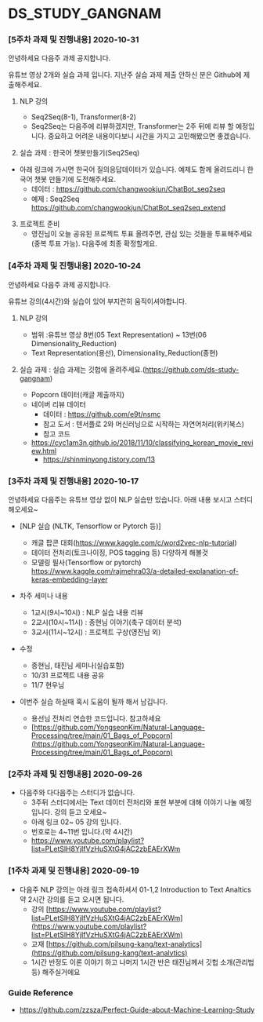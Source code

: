 # DS_STUDY_GANGNAM


### [5주차 과제 및 진행내용] 2020-10-31

안녕하세요 다음주 과제 공지합니다.

유튜브 영상 2개와 실습 과제 입니다.
지난주 실습 과제 제출 안하신 분은 Github에 제출해주세요.

1. NLP 강의
   - Seq2Seq(8-1), Transformer(8-2)
   - Seq2Seq는 다음주에 리뷰하겠지만, Transformer는  2주 뒤에 리뷰 할 예정입니다. 중요하고 어려운 내용이다보니 시간을 가지고 고민해봤으면 좋겠습니다.

2. 실습 과제 : 한국어 챗봇만들기(Seq2Seq)
  - 아래 링크에 가시면 한국어 질의응답데이터가 있습니다.
    예제도 함께 올려드리니 한국어 챗봇 만들기에 도전해주세요.
    - 데이터 : https://github.com/changwookjun/ChatBot_seq2seq
    - 예제 : Seq2Seq
https://github.com/changwookjun/ChatBot_seq2seq_extend
   
3. 프로젝트 준비
   - 영진님이 오늘 공유된 프로젝트 투표 올려주면, 관심 있는 것들을 투표해주세요(중복 투표 가능). 다음주에 최종 확정할게요.


### [4주차 과제 및 진행내용] 2020-10-24

안녕하세요 다음주 과제 공지합니다.

유튜브 강의(4시간)와 실습이 있어 부지런히 움직이셔야합니다.

1. NLP 강의
   - 범위 :유튜브 영상 8번(05 Text Representation) ~ 13번(06 Dimensionality_Reduction) 
   - Text Representation(용선), Dimensionality_Reduction(종현)

2. 실습 과제
  : 실습 과제는 깃헙에 올려주세요.(https://github.com/ds-study-gangnam)
   - Popcorn 데이터(캐글 제출까지)
   - 네이버 리뷰 데이터
     - 데이터 : https://github.com/e9t/nsmc
     - 참고 도서 : 텐서플로 2와 머신러닝으로 시작하는 자연어처리(위키북스)
     - 참고 코드
	- https://cyc1am3n.github.io/2018/11/10/classifying_korean_movie_review.html
        - https://shinminyong.tistory.com/13



### [3주차 과제 및 진행내용] 2020-10-17

안녕하세요 다음주는 유튜브 영상 없이 NLP 실습만 있습니다.
아래 내용 보시고 스터디 해오세요~

- [NLP 실습 (NLTK, Tensorflow or Pytorch 등)]
   - 캐글 팝콘 대회(https://www.kaggle.com/c/word2vec-nlp-tutorial)
   - 데이터 전처리(토크나이징, POS tagging 등) 다양하게 해볼것
   - 모델링  필사(Tensorflow or pytorch)
     https://www.kaggle.com/rajmehra03/a-detailed-explanation-of-keras-embedding-layer

- 차주 세미나 내용
  - 1교시(9시~10시) : NLP 실습 내용 리뷰 
  - 2교시(10시~11시) : 종현님 이야기(축구 데이터 분석)
  - 3교시(11시~12시) : 프로젝트 구상(영진님 외)
  
- 수정
  - 종현님, 태진님 세미나(실습포함)
  - 10/31 프로젝트 내용 공유
  - 11/7 현우님

- 이번주 실습 하실때 혹시 도움이 될까 해서 남깁니다. 
  - 용선님 전처리 연습한 코드입니다. 참고하세요
  - [https://github.com/YongseonKim/Natural-Language-Processing/tree/main/01_Bags_of_Popcorn](https://github.com/YongseonKim/Natural-Language-Processing/tree/main/01_Bags_of_Popcorn)

### [2주차 과제 및 진행내용] 2020-09-26
- 다음주와 다다음주는 스터디가 없습니다. 
  - 3주뒤 스터디에서는 Text 데이터 전처리와 표현 부분에 대해 이야기 나눌 예정입니다. 강의 듣고 오세요~
  - 아래 링크 02~ 05 강의 입니다.
  - 번호로는 4~11번 입니다.(약 4시간)
  - https://www.youtube.com/playlist?list=PLetSlH8YjIfVzHuSXtG4jAC2zbEAErXWm

### [1주차 과제 및 진행내용] 2020-09-19
- 다음주 NLP 강의는 아래 링크 접속하셔서 01-1,2 Introduction to Text Analtics 약 2시간 강의를 듣고 오시면 됩니다.
  - 강의 [https://www.youtube.com/playlist?list=PLetSlH8YjIfVzHuSXtG4jAC2zbEAErXWm](https://www.youtube.com/playlist?list=PLetSlH8YjIfVzHuSXtG4jAC2zbEAErXWm)
  - 교재 [https://github.com/pilsung-kang/text-analytics](https://github.com/pilsung-kang/text-analytics)
  - 1시간 반정도 이론 이야기 하고 나머지 1시간 반은 태진님께서 깃헙 소개(관리법 등) 해주실거에요
  
 ### Guide Reference
- https://github.com/zzsza/Perfect-Guide-about-Machine-Learning-Study
